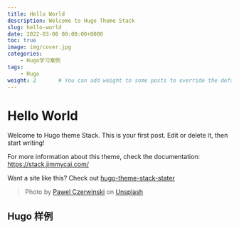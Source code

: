 ```yaml
---
title: Hello World
description: Welcome to Hugo Theme Stack
slug: hello-world
date: 2022-03-06 00:00:00+0000
toc: true
image: img/cover.jpg
categories:
    - Hugo学习案例
tags:
    - Hugo
weight: 2       # You can add weight to some posts to override the default sorting (date descending)
---
```


# Hello World

Welcome to Hugo theme Stack. This is your first post. Edit or delete it, then start writing!

For more information about this theme, check the documentation: https://stack.jimmycai.com/

Want a site like this? Check out [hugo-theme-stack-stater](https://github.com/CaiJimmy/hugo-theme-stack-starter)

> Photo by [Pawel Czerwinski](https://unsplash.com/@pawel_czerwinski) on [Unsplash](https://unsplash.com/)

## Hugo 样例